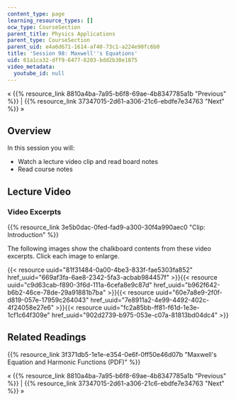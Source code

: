```yaml
---
content_type: page
learning_resource_types: []
ocw_type: CourseSection
parent_title: Physics Applications
parent_type: CourseSection
parent_uid: e4a6d671-1614-af40-73c1-a224e90fc6b0
title: 'Session 98: Maxwell''s Equations'
uid: 61a1ca32-dff9-6477-6203-bdd2b30e1875
video_metadata:
  youtube_id: null
---
```


« {{% resource_link 8810a4ba-7a95-b6f8-69ae-4b8347785a1b "Previous" %}} | {{% resource_link 37347015-2d61-a306-21c6-ebdfe7e34763 "Next" %}} »

Overview
--------

In this session you will:

*   Watch a lecture video clip and read board notes
*   Read course notes

Lecture Video
-------------

### Video Excerpts

{{% resource_link 3e5b0dac-0fed-fad9-a300-30f4a990aec0 "Clip: Introduction" %}}

The following images show the chalkboard contents from these video excerpts. Click each image to enlarge.

{{< resource uuid="81f31484-0a00-4be3-833f-fae5303fa852" href_uuid="669af3fa-6ae8-2342-5fa3-acbab984457f" >}}{{< resource uuid="c9d63cab-f890-3f6d-111a-6cefa8e9c87d" href_uuid="b962f642-b6b2-46ce-78de-29a91881b7ba" >}}{{< resource uuid="60e7a8e9-2f0f-d819-057e-17959c264043" href_uuid="7e8911a2-4e99-4492-402c-4f24058e27e6" >}}{{< resource uuid="fc2a85bb-ff81-f61d-1e3e-1cf1c64f309e" href_uuid="902d2739-b975-053e-c07a-81813bd04dc4" >}}

Related Readings
----------------

{{% resource_link 3f371db5-1e1e-e354-0e6f-0ff50e46d07b "Maxwell's Equation and Harmonic Functions (PDF)" %}}

« {{% resource_link 8810a4ba-7a95-b6f8-69ae-4b8347785a1b "Previous" %}} | {{% resource_link 37347015-2d61-a306-21c6-ebdfe7e34763 "Next" %}} »